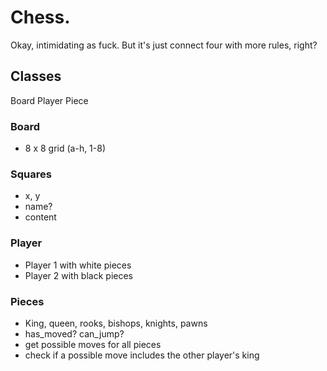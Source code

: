 # Chess.

Okay, intimidating as fuck. But it's just connect four with more rules, right?

## Classes

Board
Player
Piece

### Board
- 8 x 8 grid (a-h, 1-8)

### Squares
- x, y
- name?
- content

### Player
- Player 1 with white pieces
- Player 2 with black pieces

### Pieces
- King, queen, rooks, bishops, knights, pawns
- has_moved? can_jump?
- get possible moves for all pieces
- check if a possible move includes the other player's king


